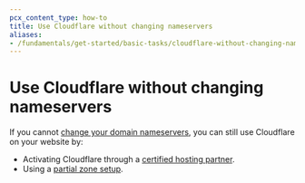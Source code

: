 ```yaml
---
pcx_content_type: how-to
title: Use Cloudflare without changing nameservers
aliases:
- /fundamentals/get-started/basic-tasks/cloudflare-without-changing-nameservers/
---
```


# Use Cloudflare without changing nameservers

If you cannot [change your domain nameservers](/dns/zone-setups/full-setup/), you can still use Cloudflare on your website by:

- Activating Cloudflare through a [certified hosting partner](https://www.cloudflare.com/hosting-partners).
- Using a [partial zone setup](/dns/zone-setups/partial-setup/).